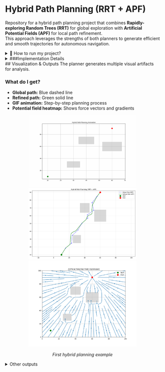 # Hybrid Path Planning (RRT + APF)

Repository for a hybrid path planning project that combines **Rapidly-exploring Random Trees (RRT)** for global exploration with **Artificial Potential Fields (APF)** for local path refinement.  
This approach leverages the strengths of both planners to generate efficient and smooth trajectories for autonomous navigation.

<details>
<summary>🚀 How to run my project? </summary>

**Prerequisites:**  

```bash
pip install numpy matplotlib shapely
```

**Run the project:**  

```bash
python main.py
```

This will:
- Generate a global path using RRT
- Refine it with APF
- Visualize the process and save:
  - The environment with obstacles
  - The RRT initial path
  - The smoothed APF path
  - A GIF animation of the planning process
  - The potential field heatmap

</details>

<details>
<summary>
###Implementation Details</summary>


### Global Planning (RRT)
- Rapidly explores the configuration space
- Generates an initial feasible path
- Handles complex environments efficiently

### Local Planning (APF)
- Refines the global path for smoothness
- Uses attractive forces towards the goal
- Implements repulsive forces from obstacles
- Provides dynamic obstacle avoidance

### Visualization
- Real-time path planning visualization
- Animated demonstration of the planning process
- Clear representation of obstacles and paths

## Configurable Parameters

| Parameter | Meaning |
|----------|---------|
| `k_att` | Attractive force gain |
| `k_rep` | Repulsive force gain |
| `rho_0` | Obstacle influence range |
| `local_step_size` | Step size for local planner |
| `max_iterations` | Maximum iterations for RRT |

</details>
## Visualization & Outputs
The planner generates multiple visual artifacts for analysis.

### What do I get? 

- **Global path:** Blue dashed line  
- **Refined path:** Green solid line  
- **GIF animation:** Step-by-step planning process  
- **Potential field heatmap:** Shows force vectors and gradients  

<div align="center">
<img src="Figure/hybrid_planning.gif" width="350"/>
<img src="Figure/Hybrid_Path.png"  width="350"/>
<img src="Figure/potential_field.png"  width="350"/>
<p><em>First hybrid planning example </em></p>
</div>

<details>
<summary>Other outputs </summary>

<div align="center">
<img src="Figure/hybrid_planning_2.gif" width="250"/>
<img src="Figure/hybrid_planning_3.gif" width="250"/>
<img src="Figure/hybrid_planning_4.gif" width="250"/>

</div>
</details>
